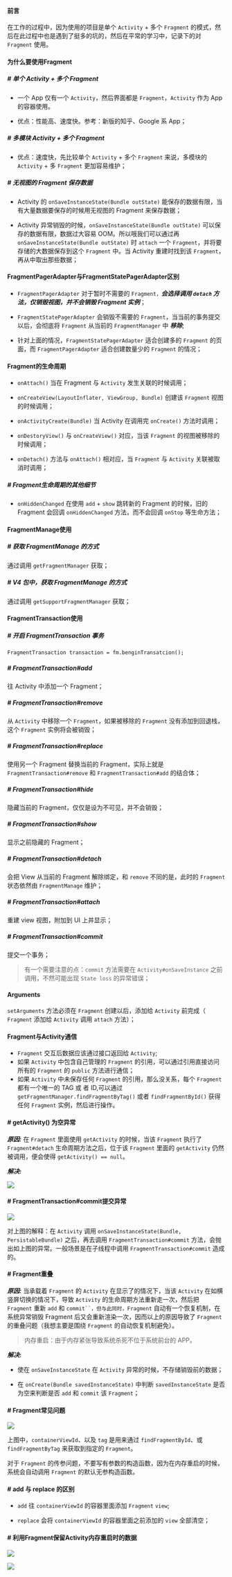 #### 前言

在工作的过程中，因为使用的项目是单个 `Activity` + 多个 `Fragment` 的模式，然后在此过程中也是遇到了挺多的坑的，然后在平常的学习中，记录下的对 `Fragment` 使用。

<!--more-->

#### 为什么要使用Fragment

##### # 单个 Activity + 多个 Fragment

- 一个 App 仅有一个 `Activity`，然后界面都是 `Fragment`，`Activity` 作为 App 的容器使用。

- 优点：性能高、速度快。参考：新版的知乎、Google 系 App；

##### # 多模块 Activity + 多个 Fragment

- 优点：速度快，先比较单个 `Activity` + 多个 `Fragment` 来说，多模块的 `Activity` + 多 `Fragment` 更加容易维护；

##### # 无视图的 Fragment 保存数据

- Activity 的 `onSaveInstanceState(Bundle outState)` 能保存的数据有限，当有大量数据要保存的时候用无视图的 Fragment 来保存数据；

- Activity 异常销毁的时候，`onSaveInstanceState(Bundle outState)` 可以保存的数据有限，数据过大容易 OOM。所以哦我们可以通过再 `onSaveInstanceState(Bundle outState)` 时 `attach` 一个 `Fragment`，并将要存储的大数据保存到这个 `Fragment` 中。当 Activity 重建时找到该 `Fragment`，再从中取出那些数据；

#### FragmentPagerAdapter与FragmentStatePagerAdapter区别

- `FragmentPagerAdapter` 对于暂时不需要的 `Fragment，`***会选择调用 `detach` 方法，仅销毁视图，并不会销毁 Fragment 实例***；

- `FragmentStatePagerAdapter` 会销毁不需要的 `Fragment`，当当前的事务提交以后，会彻底将 `Fragment` 从当前的 `FragmentManager` 中 ***移除***;

- 针对上面的情况，`FragmentStatePagerAdapter` 适合创建多的 `Fragment` 的页面，而 `FragmentPagerAdapter` 适合创建数量少的 `Fragment` 的情况；

#### Fragment的生命周期

- `onAttach()` 当在 Fragment 与 `Activity` 发生关联的时候调用；

- `onCreateView(LayoutInflater, ViewGroup, Bundle)` 创建该 `Fragment` 视图的时候调用；

- `onActivityCreate(Bundle)` 当 Activity 在调用完 `onCreate()` 方法时调用；

- `onDestoryView()` 与 `onCreateView()` 对应，当该 `Fragment` 的视图被移除的时候调用；

- `onDetach()` 方法与 `onAttach()` 相对应，当 `Fragment` 与 `Activity` 关联被取消时调用； 

##### # Fragment生命周期的其他细节

- `onHiddenChanged` 在使用 `add` + `show` 跳转新的 Fragment 的时候，旧的 Fragment 会回调 `onHiddenChanged` 方法，而不会回调 `onStop` 等生命方法；

#### FragmentManage使用

##### # 获取 FragmentManage 的方式

通过调用 `getFragmentManager` 获取；

##### # V4 包中，获取 FragmentManage 的方式

通过调用 `getSupportFragmentManager` 获取；

#### FragmentTransaction使用

##### # 开启 FragmentTransaction 事务

`FragmentTransaction transaction = fm.benginTransatcion();`

##### # FragmentTransaction#add

往 Activity 中添加一个 Fragment；

##### # FragmentTransaction#remove

从 `Activity` 中移除一个 `Fragment`，如果被移除的 `Fragment` 没有添加到回退栈，这个 `Fragment` 实例将会被销毁；

##### # FragmentTransaction#replace

使用另一个 Fragment 替换当前的 Fragment，实际上就是 `FragmentTransaction#remove` 和 `FragmentTransaction#add` 的结合体；

##### # FragmentTransaction#hide

隐藏当前的 Fragment，仅仅是设为不可见，并不会销毁；

##### # FragmentTransaction#show

显示之前隐藏的 Fragment；

##### # FragmentTransaction#detach

会把 View 从当前的 Fragment 解除绑定，和 `remove` 不同的是，此时的 `Fragment` 状态依然由 `FragmentManage` 维护；

##### # FragmentTransaction#attach

重建 view 视图，附加到 UI 上并显示；

##### # FragmentTransaction#commit

提交一个事务；

> 有一个需要注意的点：`commit` 方法需要在 `Activity#onSaveInstance` 之前调用，不然可能出现 `State loss` 的异常错误；

#### Arguments

`setArguments` 方法必须在 `Fragment` 创建以后，添加给 `Activity` 前完成（ `Fragment` 添加给 `Activity` 调用 `attach` 方法）；

#### Fragment与Activity通信

- `Fragment` 交互后数据应该通过接口返回给 `Activity`;
- 如果 `Activity` 中包含自己管理的 `Fragment` 的引用，可以通过引用直接访问所有的 `Fragment` 的 `public` 方法进行通信；
- 如果 `Activity` 中未保存任何 `Fragment` 的引用，那么没关系，每个 `Fragment` 都有一个唯一的 TAG 或 者 ID,可以通过 `getFragmentManager.findFragmentByTag()` 或者 `findFragmentById()` 获得任何
 `Fragment` 实例，然后进行操作。

#### # getActivity() 为空异常

***原因:*** 在 `Fragment` 里面使用 `getActivity` 的时候，当该 `Fragment` 执行了 `Fragment#detach` 生命周期方法之后，位于该 `Fragment` 里面的 `getActivity` 仍然被调用，便会使得 `getActivity() == null`。

***解决:***

![](http://baihonghua.cn/20200711214821.png)

#### # FragmentTransaction#commit提交异常

![](http://baihonghua.cn/20200711215717.png)

对上图的解释：在 `Activity` 调用 `onSaveInstanceState(Bundle, PersistableBundle)` 之后，再去调用 `FragmentTransaction#commit` 方法，会抛出如上图的异常。一般场景是在子线程中调用 `FragmentTransaction#commit` 造成的。

#### # Fragment重叠

***原因:*** 当承载着 `Fragment` 的 `Activity` 在显示了的情况下，当该 `Activity` 在如横竖屏切换的情况下，导致 `Activity` 的生命周期方法重新走一次，然后把 `Fragment` 重新 `add` 和 `commit``，但与此同时，Fragment` 自动有一个恢复机制，在系统异常销毁 Fragment 后又会重新渲染一次，因而以上的原因导致了 `Fragment` 的重叠问题（我想主要是围绕 `Fragment` 的自动恢复机制避免）。

> 内存重启：由于内存紧张导致系统杀死不位于系统前台的 APP。

***解决:***

- 使在 `onSaveInstanceState` 在 `Activity` 异常的时候，不存储销毁前的数据；

- 在 `onCreate(Bundle savedInstanceState)` 中判断 `savedInstanceState` 是否为空来判断是否 `add` 和 `commit` 该 `Fragment`；

#### # Fragment常见问题

![](http://baihonghua.cn/20200711231138.png)

上图中，`containerViewId`、以及 `tag` 是用来通过 `findFragmentById`、或 `findFragmentByTag` 来获取到指定的 `Fragment`。

对于 `Fragment` 的传参问题，不要写有参数的构造函数，因为在内存重启的时候，系统会自动调用 `Fragment` 的默认无参构造函数。

#### # add 与 replace 的区别

- `add` 往 `containerViewId` 的容器里面添加 `Fragment` `view`;

- `replace` 会将 `containerViewId` 的容器里面之前添加的 `view` 全部清空；

#### # 利用Fragment保留Activity内存重启时的数据

![](http://baihonghua.cn/20200712003702.png)

![](http://baihonghua.cn/20200712004155.png)